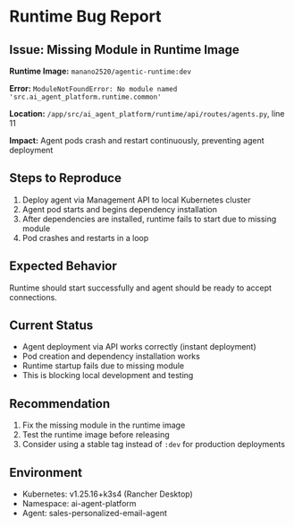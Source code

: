 # Runtime Bug Report

## Issue: Missing Module in Runtime Image

**Runtime Image:** `manano2520/agentic-runtime:dev`

**Error:** `ModuleNotFoundError: No module named 'src.ai_agent_platform.runtime.common'`

**Location:** `/app/src/ai_agent_platform/runtime/api/routes/agents.py`, line 11

**Impact:** Agent pods crash and restart continuously, preventing agent deployment

## Steps to Reproduce

1. Deploy agent via Management API to local Kubernetes cluster
2. Agent pod starts and begins dependency installation
3. After dependencies are installed, runtime fails to start due to missing module
4. Pod crashes and restarts in a loop

## Expected Behavior

Runtime should start successfully and agent should be ready to accept connections.

## Current Status

- Agent deployment via API works correctly (instant deployment)
- Pod creation and dependency installation works
- Runtime startup fails due to missing module
- This is blocking local development and testing

## Recommendation

1. Fix the missing module in the runtime image
2. Test the runtime image before releasing
3. Consider using a stable tag instead of `:dev` for production deployments

## Environment

- Kubernetes: v1.25.16+k3s4 (Rancher Desktop)
- Namespace: ai-agent-platform
- Agent: sales-personalized-email-agent 